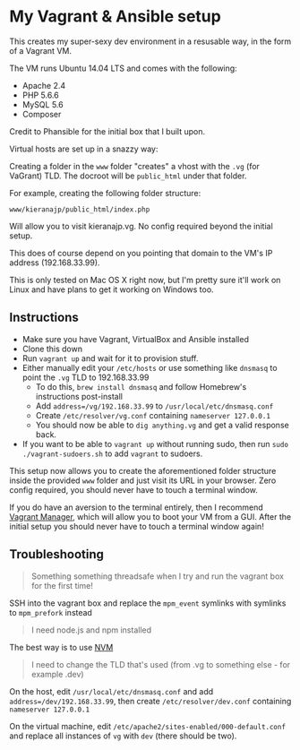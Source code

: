 # My Vagrant & Ansible setup

This creates my super-sexy dev environment in a resusable way, in the form of a Vagrant VM.

The VM runs Ubuntu 14.04 LTS and comes with the following:

- Apache 2.4
- PHP 5.6.6
- MySQL 5.6
- Composer

Credit to Phansible for the initial box that I built upon.

Virtual hosts are set up in a snazzy way:

Creating a folder in the `www` folder "creates" a vhost with the `.vg` (for VaGrant) TLD. The docroot will be `public_html` under that folder.

For example, creating the following folder structure:

`www/kieranajp/public_html/index.php`

Will allow you to visit kieranajp.vg. No config required beyond the initial setup.

This does of course depend on you pointing that domain to the VM's IP address (192.168.33.99).

This is only tested on Mac OS X right now, but I'm pretty sure it'll work on Linux and have plans to get it working on Windows too.

## Instructions

- Make sure you have Vagrant, VirtualBox and Ansible installed
- Clone this down
- Run `vagrant up` and wait for it to provision stuff.
- Either manually edit your `/etc/hosts` or use something like `dnsmasq` to point the `.vg` TLD to 192.168.33.99
    - To do this, `brew install dnsmasq` and follow Homebrew's instructions post-install
    - Add `address=/vg/192.168.33.99` to `/usr/local/etc/dnsmasq.conf`
    - Create `/etc/resolver/vg.conf` containing `nameserver 127.0.0.1`
    - You should now be able to `dig anything.vg` and get a valid response back.
- If you want to be able to `vagrant up` without running sudo, then run `sudo ./vagrant-sudoers.sh` to add `vagrant` to sudoers.


This setup now allows you to create the aforementioned folder structure inside the provided `www` folder and just visit its URL in your browser. Zero config required, you should never have to touch a terminal window.

If you do have an aversion to the terminal entirely, then I recommend [Vagrant Manager](http://vagrantmanager.com/), which will allow you to boot your VM from a GUI. After the initial setup you should never have to touch a terminal window again!

## Troubleshooting

> Something something threadsafe when I try and run the vagrant box for the first time!

SSH into the vagrant box and replace the `mpm_event` symlinks with symlinks to `mpm_prefork` instead

> I need node.js and npm installed

The best way is to use [NVM](https://github.com/creationix/nvm)

> I need to change the TLD that's used (from .vg to something else - for example .dev)

On the host, edit `/usr/local/etc/dnsmasq.conf` and add `address=/dev/192.168.33.99`, then create `/etc/resolver/dev.conf` containing `nameserver 127.0.0.1`

On the virtual machine, edit `/etc/apache2/sites-enabled/000-default.conf` and replace all instances of `vg` with `dev` (there should be two).

